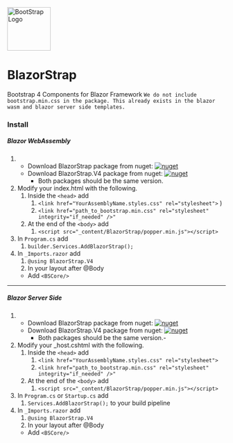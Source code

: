 ﻿<div class="d-flex align-items-center">
    <img src="https://blazorstrap.io/logo.svg" alt="BootStrap Logo" style="height: 100px"/>
    <h1>BlazorStrap</h1>
</div>

Bootstrap 4 Components for Blazor Framework
`We do not include bootstrap.min.css in the package. This already exists in the blazor wasm and blazor server side templates.`

### Install
##### Blazor WebAssembly
1. - Download BlazorStrap package from nuget: [![nuget](https://img.shields.io/badge/nuget-Download%205.1.x-blue)](https://www.nuget.org/packages/BlazorStrap)
   - Download BlazorStrap.V4 package from nuget: [![nuget](https://img.shields.io/badge/nuget-Download%205.1.x-blue)](https://www.nuget.org/packages/BlazorStrap.V4)
     - Both packages should be the same version.
2. Modify your index.html with the following.
   1. Inside the ```<head>``` add 
      1. ```<link href="YourAssemblyName.styles.css" rel="stylesheet">``` )
      2. ```<link href="path_to_bootstrap.min.css" rel="stylesheet" integrity="if_needed" />"```
   2. At the end of the ```<body>``` add 
      1. ```<script src="_content/BlazorStrap/popper.min.js"></script>```
3. In ```Program.cs``` add 
   1. ```builder.Services.AddBlazorStrap();```
4. In ```_Imports.razor``` add
   1. ```@using BlazorStrap.V4```
   2. In your layout after @Body
    - Add ```<BSCore/>```
-----
##### Blazor Server Side
1. - Download BlazorStrap package from nuget: [![nuget](https://img.shields.io/badge/nuget-Download%205.1.x-blue)](https://www.nuget.org/packages/BlazorStrap)
   - Download BlazorStrap.V4 package from nuget: [![nuget](https://img.shields.io/badge/nuget-Download%205.1.x-blue)](https://www.nuget.org/packages/BlazorStrap.V4)
      - Both packages should be the same version.- 
2. Modify your _host.cshtml with the following.
   1. Inside the ```<head>``` add
      1. ```<link href="YourAssemblyName.styles.css" rel="stylesheet">```
      2. ```<link href="path_to_bootstrap.min.css" rel="stylesheet" integrity="if_needed" />"```
   2. At the end of the ```<body>``` add
      1. ```<script src="_content/BlazorStrap/popper.min.js"></script>```
3. In ```Program.cs``` or ```Startup.cs``` add
   1. ```Services.AddBlazorStrap();``` to your build pipeline
4. In ```_Imports.razor``` add
   1. ```@using BlazorStrap.V4```
   2. In your layout after @Body
    - Add ```<BSCore/>```
   